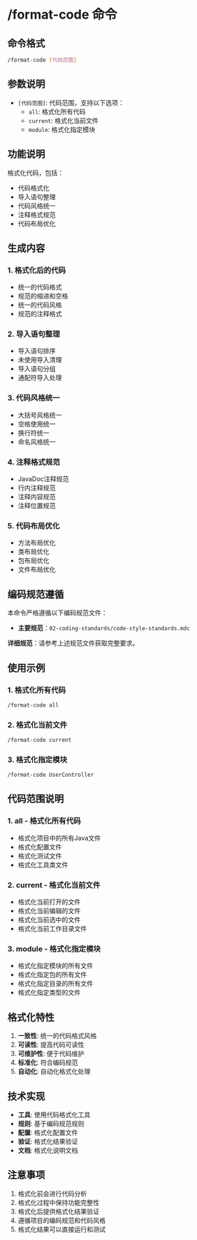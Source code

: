 # /format-code 命令

## 命令格式
```bash
/format-code [代码范围]
```

## 参数说明
- `[代码范围]`: 代码范围，支持以下选项：
  - `all`: 格式化所有代码
  - `current`: 格式化当前文件
  - `module`: 格式化指定模块

## 功能说明
格式化代码，包括：
- 代码格式化
- 导入语句整理
- 代码风格统一
- 注释格式规范
- 代码布局优化

## 生成内容

### 1. 格式化后的代码
- 统一的代码格式
- 规范的缩进和空格
- 统一的代码风格
- 规范的注释格式

### 2. 导入语句整理
- 导入语句排序
- 未使用导入清理
- 导入语句分组
- 通配符导入处理

### 3. 代码风格统一
- 大括号风格统一
- 空格使用统一
- 换行符统一
- 命名风格统一

### 4. 注释格式规范
- JavaDoc注释规范
- 行内注释规范
- 注释内容规范
- 注释位置规范

### 5. 代码布局优化
- 方法布局优化
- 类布局优化
- 包布局优化
- 文件布局优化

## 编码规范遵循

本命令严格遵循以下编码规范文件：
- **主要规范**：`02-coding-standards/code-style-standards.mdc`

**详细规范**：请参考上述规范文件获取完整要求。

## 使用示例

### 1. 格式化所有代码
```bash
/format-code all
```

### 2. 格式化当前文件
```bash
/format-code current
```

### 3. 格式化指定模块
```bash
/format-code UserController
```

## 代码范围说明

### 1. all - 格式化所有代码
- 格式化项目中的所有Java文件
- 格式化配置文件
- 格式化测试文件
- 格式化工具类文件

### 2. current - 格式化当前文件
- 格式化当前打开的文件
- 格式化当前编辑的文件
- 格式化当前选中的文件
- 格式化当前工作目录文件

### 3. module - 格式化指定模块
- 格式化指定模块的所有文件
- 格式化指定包的所有文件
- 格式化指定目录的所有文件
- 格式化指定类型的文件

## 格式化特性
1. **一致性**: 统一的代码格式风格
2. **可读性**: 提高代码可读性
3. **可维护性**: 便于代码维护
4. **标准化**: 符合编码规范
5. **自动化**: 自动化格式化处理

## 技术实现
- **工具**: 使用代码格式化工具
- **规则**: 基于编码规范规则
- **配置**: 格式化配置文件
- **验证**: 格式化结果验证
- **文档**: 格式化说明文档

## 注意事项
1. 格式化前会进行代码分析
2. 格式化过程中保持功能完整性
3. 格式化后提供格式化结果验证
4. 遵循项目的编码规范和代码风格
5. 格式化结果可以直接运行和测试
